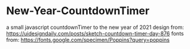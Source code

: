 # New-Year-CountdownTimer
a  small javascript countdownTimer to the new year of 2021
design from: 
https://uidesigndaily.com/posts/sketch-countdown-timer-day-876
fonts from: https://fonts.google.com/specimen/Poppins?query=poppins
